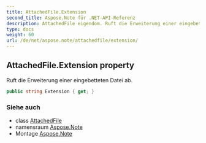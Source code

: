 ```yaml
---
title: AttachedFile.Extension
second_title: Aspose.Note für .NET-API-Referenz
description: AttachedFile eigendom. Ruft die Erweiterung einer eingebetteten Datei ab.
type: docs
weight: 60
url: /de/net/aspose.note/attachedfile/extension/
---
```

## AttachedFile.Extension property

Ruft die Erweiterung einer eingebetteten Datei ab.

```csharp
public string Extension { get; }
```

### Siehe auch

* class [AttachedFile](../)
* namensraum [Aspose.Note](../../attachedfile/)
* Montage [Aspose.Note](../../../)



